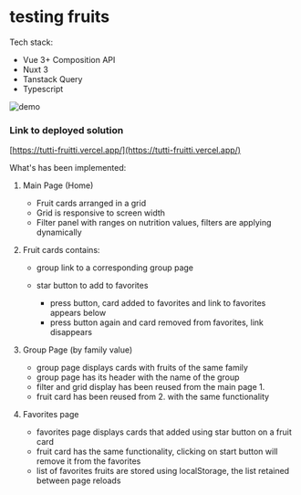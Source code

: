 # testing fruits

Tech stack:

- Vue 3+ Composition API
- Nuxt 3
- Tanstack Query
- Typescript

![demo](https://github.com/vitaliiboiko360/tutti-frutti/blob/main/demo/demo-video.gif)

### Link to deployed solution

[https://tutti-fruitti.vercel.app/](https://tutti-fruitti.vercel.app/)

What's has been implemented:

1. Main Page (Home)

   - Fruit cards arranged in a grid
   - Grid is responsive to screen width
   - Filter panel with ranges on nutrition values, filters are applying dynamically

2. Fruit cards
   contains:

   - group link to a corresponding group page

   * star button to add to favorites

     - press button, card added to favorites and link to favorites appears below
     - press button again and card removed from favorites, link disappears

3. Group Page (by family value)

   - group page displays cards with fruits of the same family
   - group page has its header with the name of the group
   - filter and grid display has been reused from the main page 1.
   - fruit card has been reused from 2. with the same functionality

4. Favorites page

   - favorites page displays cards that added using star button on a fruit card
   - fruit card has the same functionality, clicking on start button will remove it from the favorites
   - list of favorites fruits are stored using localStorage, the list retained between page reloads

